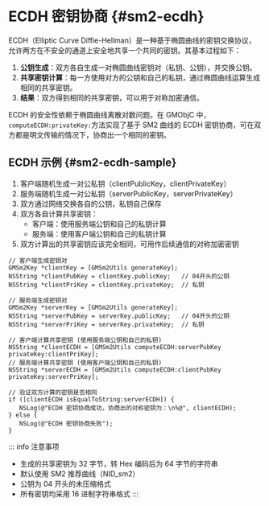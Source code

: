 # ECDH 密钥协商 {#sm2-ecdh}

ECDH（Elliptic Curve Diffie-Hellman）是一种基于椭圆曲线的密钥交换协议，允许两方在不安全的通道上安全地共享一个共同的密钥。其基本过程如下：

1. **公钥生成**：双方各自生成一对椭圆曲线密钥对（私钥、公钥），并交换公钥。
2. **共享密钥计算**：每一方使用对方的公钥和自己的私钥，通过椭圆曲线运算生成相同的共享密钥。
3. **结果**：双方得到相同的共享密钥，可以用于对称加密通信。

ECDH 的安全性依赖于椭圆曲线离散对数问题。在 GMObjC 中，`computeECDH:privateKey:`方法实现了基于 SM2 曲线的 ECDH 密钥协商，可在双方都是明文传输的情况下，协商出一个相同的密钥。

## ECDH 示例 {#sm2-ecdh-sample}

1. 客户端随机生成一对公私钥（clientPublicKey，clientPrivateKey）
2. 服务端随机生成一对公私钥（serverPublicKey，serverPrivateKey）
3. 双方通过网络交换各自的公钥，私钥自己保存
4. 双方各自计算共享密钥：
   - 客户端：使用服务端公钥和自己的私钥计算
   - 服务端：使用客户端公钥和自己的私钥计算
5. 双方计算出的共享密钥应该完全相同，可用作后续通信的对称加密密钥

```objc
// 客户端生成密钥对
GMSm2Key *clientKey = [GMSm2Utils generateKey];
NSString *clientPubKey = clientKey.publicKey;   // 04开头的公钥
NSString *clientPriKey = clientKey.privateKey;  // 私钥
 
// 服务端生成密钥对
GMSm2Key *serverKey = [GMSm2Utils generateKey];
NSString *serverPubKey = serverKey.publicKey;   // 04开头的公钥
NSString *serverPriKey = serverKey.privateKey;  // 私钥
 
// 客户端计算共享密钥 (使用服务端公钥和自己的私钥)
NSString *clientECDH = [GMSm2Utils computeECDH:serverPubKey privateKey:clientPriKey];
// 服务端计算共享密钥 (使用客户端公钥和自己的私钥)
NSString *serverECDH = [GMSm2Utils computeECDH:clientPubKey privateKey:serverPriKey];

// 验证双方计算的密钥是否相同
if ([clientECDH isEqualToString:serverECDH]) {
   NSLog(@"ECDH 密钥协商成功，协商出的对称密钥为：\n%@", clientECDH);
} else {
   NSLog(@"ECDH 密钥协商失败");
}
```

::: info 注意事项
- 生成的共享密钥为 32 字节，转 Hex 编码后为 64 字节的字符串
- 默认使用 SM2 推荐曲线（NID_sm2）
- 公钥为 04 开头的未压缩格式
- 所有密钥均采用 16 进制字符串格式
:::